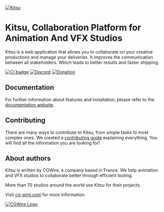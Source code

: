 [![Kitsu](https://zou.cg-wire.com/kitsu.png)](https://kitsu.cg-wire.com)

# Kitsu, Collaboration Platform for Animation And VFX Studios

Kitsu is a web application that allows you to collaborate on your creative productions and
manage your deliveries. It improves the communication between all stakeholders.
Which leads to better results and faster shipping.

[![CI badge](https://github.com/cgwire/kitsu/actions/workflows/ci.yml/badge.svg)](https://github.com/cgwire/kitsu/actions/workflows/ci.yml)
[![Discord](https://badgen.net/badge/icon/discord?icon=discord&label)](https://discord.com/invite/VbCxtKN)
[![Donation](https://img.shields.io/liberapay/receives/CGWire.svg?logo=liberapay">)](https://liberapay.com/CGWire/donate)

## Documentation

For further information about features and installation, please refer to the
[documentation website](https://kitsu.cg-wire.com/).

## Contributing

There are many ways to contribute to Kitsu, from simple tasks to most complex ones. We created a
[contributing guide](https://github.com/cgwire/kitsu/blob/main/CONTRIBUTING.md) explaining everything.
You will find all the information you are looking for!

## About authors

Kitsu is written by CGWire, a company based in France. We help animation and VFX studios to collaborate better through efficient tooling.

More than 70 studios around the world use Kitsu for their projects.

Visit [cg-wire.com](https://cg-wire.com) for more information.

[![CGWire Logo](https://zou.cg-wire.com/cgwire.png)](https://cg-wire.com)
